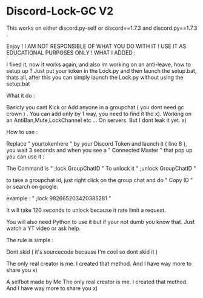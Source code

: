 # Discord-Lock-GC V2

This works on either discord.py-self or discord==1.7.3 and discord.py==1.7.3 .

Enjoy ! I AM NOT RESPONSIBLE OF WHAT YOU DO WITH IT ! USE IT AS EDUCATIONAL PURPOSES ONLY !
WHAT I ADDED :

I fixed it, now it works again, and also im working on an anti-leave, how to setup up ? Just put your token in the Lock.py and then launch the setup.bat, thats all, after this you can simply launch the Lock.py without using the setup.bat

What it do :

Basicly you cant Kick or Add anyone in a groupchat ( you dont need gc crown ) . You can add only by 1 way, you need to find it tho x).
Working on an AntiBan,Mute,LockChannel etc ... On servers. But I dont leak it yet. x)

How to use :

Replace " yourtokenhere " by your Discord Token and launch it ( line 8 ), you wait 3 seconds and when you see a " Connected Master " that pop up
you can use it :

The Command is " ;lock GroupChatID "
To unlock it " ;unlock GroupChatID "

to take a groupchat id, just right click on the group chat and do " Copy ID " or search on google.

example : " ;lock 982665203420385281 "

It will take 120 seconds to unlock because it rate limit a request.

You will also need Python to use it but if your not dumb you know that. Just watch a YT video or ask help.


The rule is simple :

Dont skid ( it's sourcecode because I'm cool so dont skid it )

The only real creator is me. I created that method. And I have way more to share you x)



A selfbot made by Me
The only real creator is me. I created that method. And I have way more to share you x)
